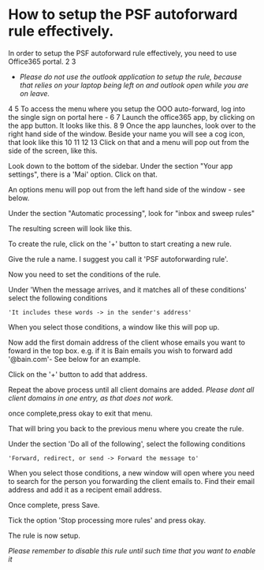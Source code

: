 # How to setup the PSF autoforward rule effectively.

In order to setup the PSF autoforward rule effectively, you need to use Office365 portal. 
2
3
* _Please do not use the outlook application to setup the rule, because that relies on your laptop being left on and outlook open while you are on leave._


4
5
To access the menu where you setup the OOO auto-forward, log into the single sign on portal here - 
6
7
Launch the office365 app, by clicking on the app button. It looks like this.
8
9
Once the app launches, look over to the right hand side of the window. Beside your name you will see a cog icon, that look like this
10
11
12
13
Click on that and a menu will pop out from the side of the screen, like this. 

Look down to the bottom of the sidebar. Under the section "Your app settings", there is a  'Mai' option. Click on that.

An options menu will pop out from the left hand side of the window - see below.

Under the section "Automatic processing", look for "inbox and sweep rules"

The resulting screen will look like this.

To create the rule, click on the '+' button to start creating a new rule.

Give the rule a name. I suggest you call it 'PSF autoforwarding rule'.

Now you need to set the conditions of the rule. 

Under 'When the message arrives, and it matches all of these conditions' select the following conditions

    'It includes these words -> in the sender's address'

When you select those conditions, a window like this will pop up.

Now add the first domain address of the client whose emails you want to foward in the top box. e.g. if it is Bain emails you wish to forward add '@bain.com'- See below for an example.

Click on the '+' button to add that address.

Repeat the above process until all client domains are added. *Please dont all client domains in one entry, as that does not work.*

once complete,press okay to exit that menu.

That will bring you back to the previous menu where you create the rule.

Under the section 'Do all of the following', select the following conditions

    'Forward, redirect, or send -> Forward the message to'

When you select those conditions, a new window will open where you need to search for the person you forwarding the client emails to. Find their email address and add it as a recipent email address.

Once complete, press Save.

Tick the option 'Stop processing more rules' and press okay.

The rule is now setup.

*Please remember to disable this rule until such time that you want to enable it*